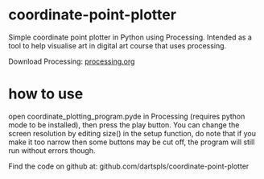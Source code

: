 # coordinate-point-plotter
Simple coordinate point plotter in Python using Processing.
Intended as a tool to help visualise art in digital art course that uses processing.

Download Processing: [processing.org](https://processing.org/)

# how to use

open coordinate_plotting_program.pyde in Processing (requires python mode to be installed), then press the play button.
You can change the screen resolution by editing size() in the setup function, do note that if you
make it too narrow then some buttons may be cut off, the program will still run without errors though.

Find the code on github at: github.com/dartspls/coordinate-point-plotter 
